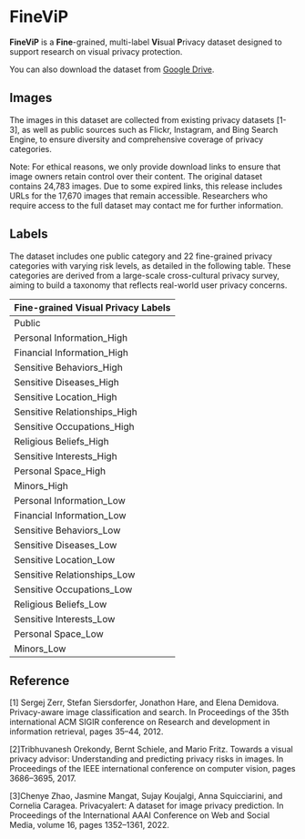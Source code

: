# FineViP
**FineViP** is a **Fine**-grained, multi-label **Vi**sual **P**rivacy dataset designed to support research on visual privacy protection. 

You can also download the dataset from [Google Drive](https://drive.google.com/drive/folders/19aAviYJdiVtoKSAjssYNr-qu8TmIFgAJ?usp=drive_link).

## Images
The images in this dataset are collected from existing privacy datasets [1-3], as well as public sources such as Flickr, Instagram, and Bing Search Engine, to ensure diversity and comprehensive coverage of privacy categories.

Note: For ethical reasons, we only provide download links to ensure that image owners retain control over their content. The original dataset contains 24,783 images. Due to some expired links, this release includes URLs for the 17,670 images that remain accessible. Researchers who require access to the full dataset may contact me for further information.



## Labels
The dataset includes one public category and 22 fine-grained privacy categories with varying risk levels, as detailed in the following table. These categories are derived from a large-scale cross-cultural privacy survey, aiming to build a taxonomy that reflects real-world user privacy concerns.


| Fine-grained Visual Privacy Labels|
| -------- |
| Public|
| Personal Information_High	
| Financial Information_High	
| Sensitive Behaviors_High	
| Sensitive Diseases_High	
| Sensitive Location_High	
| Sensitive Relationships_High	
| Sensitive Occupations_High	
| Religious Beliefs_High	
| Sensitive Interests_High	
| Personal Space_High	
| Minors_High	
| Personal Information_Low	
| Financial Information_Low	
| Sensitive Behaviors_Low	
| Sensitive Diseases_Low	
| Sensitive Location_Low	
| Sensitive Relationships_Low	
| Sensitive Occupations_Low	
| Religious Beliefs_Low	
| Sensitive Interests_Low	
| Personal Space_Low	
| Minors_Low




## Reference
[1] Sergej Zerr, Stefan Siersdorfer, Jonathon Hare, and Elena Demidova. Privacy-aware image classification and search. In Proceedings of the 35th international ACM SIGIR conference on Research and development in information retrieval, pages 35–44, 2012.

[2]Tribhuvanesh Orekondy, Bernt Schiele, and Mario Fritz.
Towards a visual privacy advisor: Understanding and predicting privacy risks in images. In Proceedings of the IEEE international conference on computer vision, pages 3686–3695, 2017.

[3]Chenye Zhao, Jasmine Mangat, Sujay Koujalgi, Anna Squicciarini, and Cornelia Caragea. Privacyalert: A dataset for image privacy prediction. In Proceedings of the International AAAI Conference on Web and Social Media, volume 16, pages 1352–1361, 2022.
